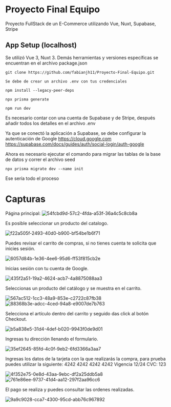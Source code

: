 # Proyecto Final Equipo
Proyecto FullStack de un E-Commerce utilizando Vue, Nuxt, Supabase, Stripe

## App Setup (localhost)

Se utilizó Vue 3, Nuxt 3. 
Demás herramientas y versiones específicas se encuentran en el archivo package.json
```
git clone https://github.com/fabianjh11/Proyecto-Final-Equipo.git

Se debe de crear un archivo .env con tus credenciales

npm install --legacy-peer-deps

npx prisma generate

npm run dev
```
Es necesario contar con una cuenta de Supabase y de Stripe, después añadir todos los detalles en el archivo .env

Ya que se conectó la aplicación a Supabase, se debe configurar la autenticación de Google
    https://cloud.google.com
    https://supabase.com/docs/guides/auth/social-login/auth-google

Ahora es necesario ejecutar el comando para migrar las tablas de la base de datos y correr el archivo seed

```
npx prisma migrate dev --name init
```

Ese sería todo el proceso

# Capturas

Página principal:
![54fcbd9d-57c2-4fda-a53f-36a4c5c8cb8a](https://github.com/fabianjh11/Proyecto-Final-Equipo/assets/105388163/3f3985ff-db6b-4eb4-94df-d2db979a97c8)

Es posible seleccionar un producto del catalogo.

![f22a505f-2493-40d0-b900-bf54be1b6f71](https://github.com/fabianjh11/Proyecto-Final-Equipo/assets/105388163/50bc091c-ff10-49e3-9095-a3c8e92f2b6f)


Puedes revisar el carrito de compras, si no tienes cuenta te solicita que inicies sesión.

![6057d84b-1e36-4ee6-95d6-ff53f815cb2e](https://github.com/fabianjh11/Proyecto-Final-Equipo/assets/105388163/437c61fc-21f3-4ecc-96a6-c9fafed437f6)


Inicias sesión con tu cuenta de Google.

![435f2a51-19a2-4624-acb7-4a8875088aa3](https://github.com/fabianjh11/Proyecto-Final-Equipo/assets/105388163/37f899f0-ab41-49e5-9414-2a756e2fd035)


Seleccionas un producto del catálogo y se muestra en el carrito.

![567ac512-1cc3-48a9-853e-c2722c87fb38](https://github.com/fabianjh11/Proyecto-Final-Equipo/assets/105388163/07b1ab53-4c61-493a-a2d6-6d9bb17b7d37)
![88368b3e-adcc-4ced-94a8-e9007de7b763](https://github.com/fabianjh11/Proyecto-Final-Equipo/assets/105388163/8117944d-f6ed-4340-b775-8b10ec45d3db)


Selecciona el artículo dentro del carrito y seguido das click al botón Checkout.

![b5a838e5-31d4-4def-b020-9943f0de9d01](https://github.com/fabianjh11/Proyecto-Final-Equipo/assets/105388163/4e8fc2b7-16d5-4687-bbc3-3c5e4f913424)


Ingresas tu dirección llenando el formulario.

![35ef2645-85fd-4c0f-9eb2-6fd3366a3aa7](https://github.com/fabianjh11/Proyecto-Final-Equipo/assets/105388163/f32620e1-5d55-4b25-999b-d72e258a5e85)


Ingresas los datos de la tarjeta con la que realizarás la compra, para prueba puedes utilizar la siguiente: 4242 4242 4242 4242  Vigencia 12/24  CVC: 123

![4f352e75-0e8d-43aa-9ebc-df2a25ddb5a8](https://github.com/fabianjh11/Proyecto-Final-Equipo/assets/105388163/cbd403f3-a44f-450d-b6ee-4e23fb12f165)
![761e86ee-9737-41d4-aa12-297f2aa96cc6](https://github.com/fabianjh11/Proyecto-Final-Equipo/assets/105388163/eacfde9b-a721-4c32-a7af-33e0d290cc90)


El pago se realiza y puedes consultar las ordenes realizadas.

![9a9c9028-cca7-4300-95cd-abb76c967892](https://github.com/fabianjh11/Proyecto-Final-Equipo/assets/105388163/d7586b13-34cc-4932-b75f-3c6e0ada1c4f)
